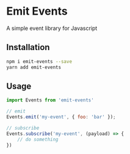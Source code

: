 # Emit Events
A simple event library for Javascript

## Installation 
```sh
npm i emit-events --save
yarn add emit-events
```

## Usage

```javascript
import Events from 'emit-events'

// emit
Events.emit('my-event', { foo: 'bar' });

// subscribe
Events.subscribe('my-event', (payload) => {
    // do something
})